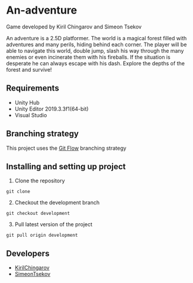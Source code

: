 # An-adventure
Game developed by Kiril Chingarov and Simeon Tsekov
  
  An adventure is a 2.5D platformer. The world is a magical forest filled with adventures and many perils, hiding behind each corner. The player will be able to navigate this world, double jump, slash his way through the many enemies or even incinerate them with his fireballs. If the situation is desperate he can always escape with his dash. Explore the depths of the forest and survive!
  

## Requirements
  - Unity Hub
  - Unity Editor 2019.3.3f1(64-bit)
  - Visual Studio

## Branching strategy
  This project uses the [Git Flow](https://www.atlassian.com/git/tutorials/comparing-workflows/gitflow-workflow) branching strategy

## Installing and setting up project
  1. Clone the repository
  
	git clone	
  2. Checkout the development branch
  
	git checkout development
  3. Pull latest version of the project
  
	git pull origin development

## Developers
- [KirilChingarov](https://github.com/KirilChingarov)
- [SimeonTsekov](https://github.com/SimeonTsekov)
